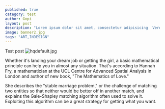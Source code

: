 ```yaml
---
published: true
category: test
author: Gopi
layout: post
description: "Lorem ipsum dolor sit amet, consectetur adipisicing  Vero, a."
image: banner2.jpg
tags: "ART,INDESIGN"
---
```




Test post 
![hqdefault.jpg]({{site.baseurl}}/_posts/hqdefault.jpg)

Whether it's landing your dream job or getting the girl, a basic mathematical principle can help you in almost any situation.
That's according to Hannah Fry, a mathematician at the UCL Centre for Advanced Spatial Analysis in London and author of new book, "The Mathematics of Love."

She describes the "stable marriage problem," or the challenge of matching two entities so that neither would be better off in another match, and explains the Gale-Shapley matching algorithm often used to solve it. Exploiting this algorithm can be a great strategy for getting what you want.
